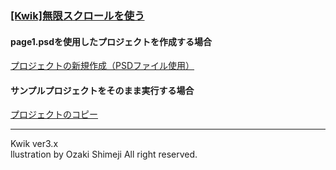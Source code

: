 ### [[Kwik]無限スクロールを使う](http://wp.me/p2bA78-7U)

#### page1.psdを使用したプロジェクトを作成する場合
[プロジェクトの新規作成（PSDファイル使用）](http://wp.me/p2bA78-cC)

#### サンプルプロジェクトをそのまま実行する場合
[プロジェクトのコピー](http://wp.me/p2bA78-9u)

***
Kwik ver3.x  
llustration by Ozaki Shimeji All right reserved.
